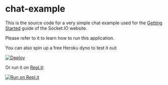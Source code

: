# chat-example

This is the source code for a very simple chat example used for
the [Getting Started](http://socket.io/get-started/chat/) guide
of the Socket.IO website.

Please refer to it to learn how to run this application.

You can also spin up a free Heroku dyno to test it out:

[![Deploy](https://www.herokucdn.com/deploy/button.png)](https://heroku.com/deploy?template=https://github.com/xRadne/websocket-chat)

Or run it on [Repl.it](https://repl.it/):

[![Run on Repl.it](https://repl.it/badge/github/xRadne/websocket-chat)](https://repl.it/github/xRadne/websocket-chat)

